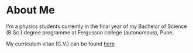 # About Me

I'm a physics students currently in the final year of my Bachelor of Science (B.Sc.) degree programme at Fergusson college (autonomous), Pune.

My curriculum vitae (C.V.) can be found [here](../CV/README.md)
